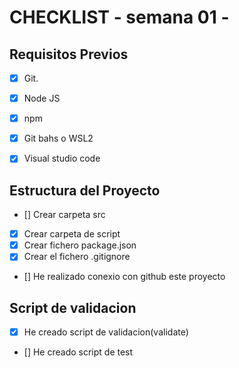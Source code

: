 # CHECKLIST - semana 01 -


## **Requisitos Previos**

- [x] Git.
- [x] Node JS
- [x] npm
- [x] Git bahs o WSL2
- [x] Visual studio code



## Estructura del Proyecto

- [] Crear carpeta src
- [x] Crear carpeta de script
- [x] Crear fichero package.json
- [x] Crear el fichero .gitignore
- [] He realizado conexio con github este proyecto



## Script de validacion

- [x] He creado script de validacion(validate)
- [] He creado script de test
 
